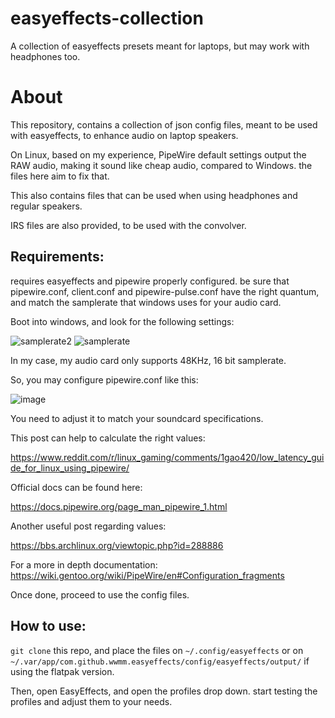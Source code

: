 # easyeffects-collection
A collection of easyeffects presets meant for laptops, but may work with headphones too.

# About

This repository, contains a collection of json config files, meant to be used with easyeffects, to enhance audio on laptop speakers.

On Linux, based on my experience, PipeWire default settings output the RAW audio, making it sound like cheap audio, compared to Windows. the files here aim to fix that. 

This also contains files that can be used when using headphones and regular speakers.

IRS files are also provided, to be used with the convolver.

## Requirements:
requires easyeffects and pipewire properly configured. be sure that pipewire.conf, client.conf and pipewire-pulse.conf have the right quantum, and match the samplerate that windows uses for your audio card. 

Boot into windows, and look for the following settings:

![samplerate2](https://github.com/user-attachments/assets/3fe228f1-acce-48e2-b9b8-bb1af2d2610c)
![samplerate](https://github.com/user-attachments/assets/06f1acdc-3a5a-44fd-b4b6-8d7153cb5578)

In my case, my audio card only supports 48KHz, 16 bit samplerate. 

So, you may configure pipewire.conf like this:

![image](https://github.com/user-attachments/assets/cf2da13e-658a-495d-ad02-e3b4d4e064a3)

You need to adjust it to match your soundcard specifications.

This post can help to calculate the right values:

https://www.reddit.com/r/linux_gaming/comments/1gao420/low_latency_guide_for_linux_using_pipewire/

Official docs can be found here:

https://docs.pipewire.org/page_man_pipewire_1.html

Another useful post regarding values:

https://bbs.archlinux.org/viewtopic.php?id=288886

For a more in depth documentation:
https://wiki.gentoo.org/wiki/PipeWire/en#Configuration_fragments

Once done, proceed to use the config files.

## How to use:

`git clone` this repo, and place the files on `~/.config/easyeffects` or on `~/.var/app/com.github.wwmm.easyeffects/config/easyeffects/output/` if using the flatpak version.

Then, open EasyEffects, and open the profiles drop down. start testing the profiles and adjust them to your needs.
